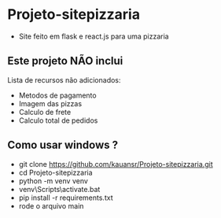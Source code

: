 # Projeto-sitepizzaria
- Site feito em flask e react.js para uma pizzaria


## Este projeto NÃO inclui
Lista de recursos não adicionados:

- Metodos de pagamento
- Imagem das pizzas
- Calculo de frete
- Calculo total de pedidos


## Como usar windows ?
- git clone https://github.com/kauansr/Projeto-sitepizzaria.git
- cd Projeto-sitepizzaria
- python -m venv venv
- venv\Scripts\activate.bat
- pip install -r requirements.txt
- rode o arquivo main
